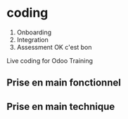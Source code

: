 # coding
1. Onboarding
2. Integration
3. Assessment
OK c'est bon

Live coding for Odoo Training

Prise en main fonctionnel
-------------------------


Prise en main technique
-----------------------
